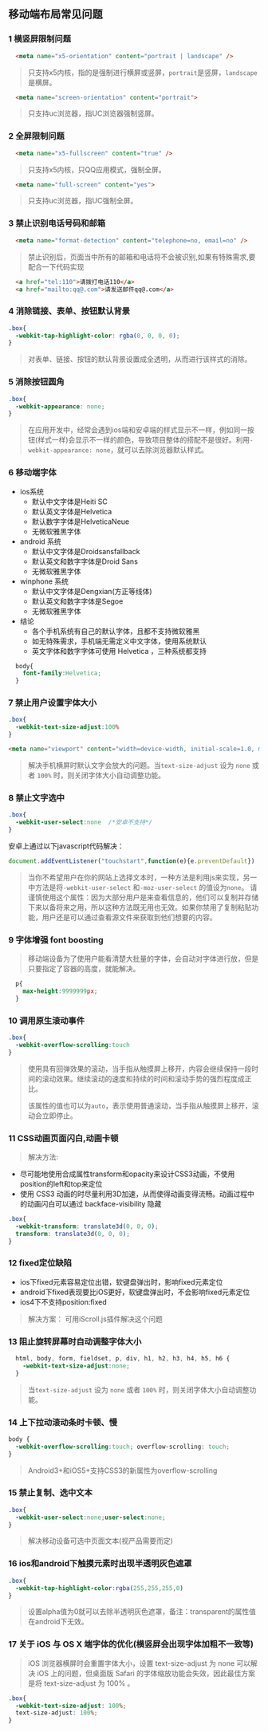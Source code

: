 ## 移动端布局常见问题
### 1 横竖屏限制问题    

```html
  <meta name="x5-orientation" content="portrait | landscape" />
```
> 只支持x5内核，指的是强制进行横屏或竖屏，`portrait`是竖屏，`landscape`是横屏。

```html
  <meta name="screen-orientation" content="portrait">
```
> 只支持uc浏览器，指UC浏览器强制竖屏。

### 2 全屏限制问题  
```html
  <meta name="x5-fullscreen" content="true" />  
```
>只支持x5内核，只QQ应用模式，强制全屏。

```html
  <meta name="full-screen" content="yes">
```
>只支持uc浏览器，指UC强制全屏。

### 3 禁止识别电话号码和邮箱
```html
  <meta name="format-detection" content="telephone=no, email=no" />
```
> 禁止识别后，页面当中所有的邮箱和电话将不会被识别,如果有特殊需求,要配合一下代码实现

```html
  <a href="tel:110">请拨打电话110</a>
  <a href="mailto:qq@.com">请发送邮件qq@.com</a>        
```

### 4 消除链接、表单、按钮默认背景

```css
.box{
  -webkit-tap-highlight-color: rgba(0, 0, 0, 0);
}
```

>对表单、链接、按钮的默认背景设置成全透明，从而进行该样式的消除。

### 5 消除按钮圆角

```css
.box{
  -webkit-appearance: none;
}
```

>在应用开发中，经常会遇到ios端和安卓端的样式显示不一样，例如同一按钮(样式一样)会显示不一样的颜色，导致项目整体的搭配不是很好。利用`-webkit-appearance: none`，就可以去除浏览器默认样式。
>

### 6 移动端字体

* ios系统  
    + 默认中文字体是Heiti SC   
    + 默认英文字体是Helvetica   
    + 默认数字字体是HelveticaNeue   
    + 无微软雅黑字体   
* android 系统
    + 默认中文字体是Droidsansfallback  
    + 默认英文和数字字体是Droid Sans  
    + 无微软雅黑字体  
* winphone 系统
    + 默认中文字体是Dengxian(方正等线体)  
    + 默认英文和数字字体是Segoe  
    + 无微软雅黑字体     
* 结论  
    + 各个手机系统有自己的默认字体，且都不支持微软雅黑  
    + 如无特殊需求，手机端无需定义中文字体，使用系统默认  
    + 英文字体和数字字体可使用 Helvetica ，三种系统都支持    

```css
  body{
    font-family:Helvetica;
  }
```

### 7 禁止用户设置字体大小

```css
.box{
  -webkit-text-size-adjust:100%
}
```
```html
<meta name="viewport" content="width=device-width, initial-scale=1.0, maximum-scale=1.0, user-scalable=0">
```
>解决手机横屏时默认文字会放大的问题。当`text-size-adjust` 设为 `none` 或者 `100%` 时，则关闭字体大小自动调整功能。

### 8 禁止文字选中

```css
.box{
  -webkit-user-select:none  /*安卓不支持*/
}
```
安卓上通过以下javascript代码解决：   
```javascript
document.addEventListener("touchstart",function(e){e.preventDefault})
```
>当你不希望用户在你的网站上选择文本时，一种方法是利用js来实现，另一中方法是将`-webkit-user-select` 和`-moz-user-select` 的值设为`none`。
>请谨慎使用这个属性：因为大部分用户是来查看信息的，他们可以复制并存储下来以备将来之用，所以这种方法既无用也无效。如果你禁用了复制粘贴功能，用户还是可以通过查看源文件来获取到他们想要的内容。
>

### 9 字体增强 font boosting

>移动端设备为了使用户能看清楚大批量的字体，会自动对字体进行放，但是只要指定了容器的高度，就能解决。

```css
  p{
    max-height:9999999px;
  }
```

### 10 调用原生滚动事件

```css
.box{
  -webkit-overflow-scrolling:touch
}
```

>使用具有回弹效果的滚动，当手指从触摸屏上移开，内容会继续保持一段时间的滚动效果。继续滚动的速度和持续的时间和滚动手势的强烈程度成正比。
>
>该属性的值也可以为`auto`，表示使用普通滚动，当手指从触摸屏上移开，滚动会立即停止。

### 11 CSS动画页面闪白,动画卡顿

>  解决方法:
* 尽可能地使用合成属性transform和opacity来设计CSS3动画，不使用position的left和top来定位
* 使用 CSS3 动画的时尽量利用3D加速，从而使得动画变得流畅。动画过程中的动画闪白可以通过 backface-visibility 隐藏

```css
.box{
  -webkit-transform: translate3d(0, 0, 0);
  transform: translate3d(0, 0, 0);
}
```
### 12 fixed定位缺陷
* ios下fixed元素容易定位出错，软键盘弹出时，影响fixed元素定位
* android下fixed表现要比iOS更好，软键盘弹出时，不会影响fixed元素定位
* ios4下不支持position:fixed

>解决方案： 可用iScroll.js插件解决这个问题  

### 13 阻止旋转屏幕时自动调整字体大小
```css
  html, body, form, fieldset, p, div, h1, h2, h3, h4, h5, h6 {
    -webkit-text-size-adjust:none;
  }
```
>当`text-size-adjust` 设为 `none` 或者 `100%` 时，则关闭字体大小自动调整功能。

### 14 上下拉动滚动条时卡顿、慢

```css
body {
  -webkit-overflow-scrolling:touch; overflow-scrolling: touch;
}
```
> Android3+和iOS5+支持CSS3的新属性为overflow-scrolling

### 15 禁止复制、选中文本

```css
.box{
  -webkit-user-select:none;user-select:none;
}
```
> 解决移动设备可选中页面文本(视产品需要而定)

### 16 ios和android下触摸元素时出现半透明灰色遮罩
```css
.box{
  -webkit-tap-highlight-color:rgba(255,255,255,0)
}
```
>设置alpha值为0就可以去除半透明灰色遮罩，备注：transparent的属性值在android下无效。

### 17 关于 iOS 与 OS X 端字体的优化(横竖屏会出现字体加粗不一致等)
> iOS 浏览器横屏时会重置字体大小，设置 text-size-adjust 为 none 可以解决 iOS 上的问题，但桌面版 Safari 的字体缩放功能会失效，因此最佳方案是将 text-size-adjust 为 100% 。

```css
.box{
  -webkit-text-size-adjust: 100%;
  text-size-adjust: 100%;
}
```

